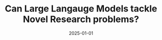 ---
title: "Can Large Langauge Models tackle Novel Research problems?"
collection: publications
category: conferences
permalink: /publication/2025-01-01-novel-llm
excerpt: 'We experiment if LLMs can produce novel research like humans by fine tuning pre-trained models like ChatGPT.'
date: 2025-01-01
venue: 'International Conference on Machine Learning (In preparation)'
# paperurl: 'http://academicpages.github.io/files/paper3.pdf'
citation: 'Sameera S Kashyap, Rayvmondo, Raj Dandekar. (2025). &quot;Can Large Langauge Models tackle Novel Research problems? &quot; <i>International Conference on Machine Learning, 2025</i>'
---